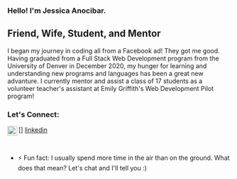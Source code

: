 ### Hello! I'm Jessica Anocibar.

## Friend, Wife, Student, and Mentor

I began my journey in coding all from a Facebook ad! They got me good. Having graduated from a Full Stack Web Development program from the University of Denver in December 2020, my hunger for learning and understanding new programs and languages has been a great new advanture.
I currently mentor and assist a class of 17 students as a volunteer teacher's assistant at Emily Griffith's Web Development Pilot program!

### Let's Connect:
[<img align="left" alt="Jessica Anocibar | LinkedIn" width="22px" src="https://www.linkedin.com/in/jessica-anocibar/" />] [linkedin]


<br />


- ⚡ Fun fact: I usually spend more time in the air than on the ground. What does that mean? Let's chat and I'll tell you :)

<br />

[linkedin]: https://www.linkedin.com/in/jessica-anocibar/
